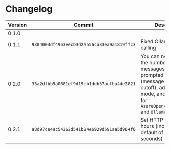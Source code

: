 # Changelog
|Version|Commit|Description|
|-|-|-|
|0.1.0|||Initial release
|0.1.1|`9304003df4963eecb3d2a556ca33ea9a1819ffc3`|Fixed Ollama tool calling|
|0.2.0|`33a2dfbb5a0681ef9d19eb1ddb57acfba44e2821`|You can now control the number of messages that get prompted to the model (message array length cutoff), added JSON mode, and constructors for `AzureOpenAICredentials` and `OllamaModel`|
|0.2.1|`a8d97ce49c54362d541b24e6929d591aa5d964f6`|Set HTTP timeout to 24 hours (increased from default of 100 seconds)|